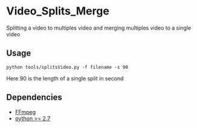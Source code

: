 # Video_Splits_Merge
Splitting a video to multiples video and merging multiples video to a single video

## Usage
  `python tools/splitsVideo.py -f filename -s 90`
  
  Here 90 is the length of a single split in second
 
## Dependencies

- [FFmpeg](https://www.ffmpeg.org/download.html) 
- [python >= 2.7](https://www.python.org/) 

